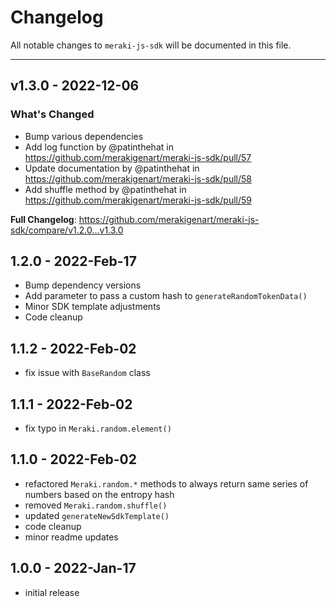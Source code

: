 # Changelog

All notable changes to `meraki-js-sdk` will be documented in this file.


---

## v1.3.0 - 2022-12-06

### What's Changed

- Bump various dependencies
- Add log function by @patinthehat in https://github.com/merakigenart/meraki-js-sdk/pull/57
- Update documentation by @patinthehat in https://github.com/merakigenart/meraki-js-sdk/pull/58
- Add shuffle method by @patinthehat in https://github.com/merakigenart/meraki-js-sdk/pull/59

**Full Changelog**: https://github.com/merakigenart/meraki-js-sdk/compare/v1.2.0...v1.3.0

## 1.2.0 - 2022-Feb-17

- Bump dependency versions
- Add parameter to pass a custom hash to `generateRandomTokenData()`
- Minor SDK template adjustments
- Code cleanup

## 1.1.2 - 2022-Feb-02

- fix issue with `BaseRandom` class

## 1.1.1 - 2022-Feb-02

- fix typo in `Meraki.random.element()`

## 1.1.0 - 2022-Feb-02

- refactored `Meraki.random.*` methods to always return same series of numbers based on the entropy hash
- removed `Meraki.random.shuffle()`
- updated `generateNewSdkTemplate()`
- code cleanup
- minor readme updates

## 1.0.0 - 2022-Jan-17

- initial release
